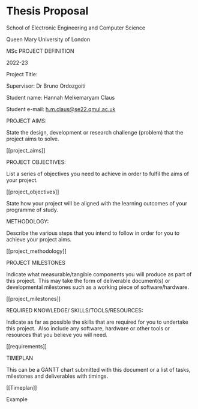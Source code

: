 # Thesis Proposal

School of Electronic Engineering and Computer Science

Queen Mary University of London

  

MSc PROJECT DEFINITION

2022-23

  
  

Project Title: 

Supervisor: Dr Bruno Ordozgoiti

Student name: Hannah Melkemaryam Claus

Student e-mail: h.m.claus@se22.qmul.ac.uk

  

PROJECT AIMS:

State the design, development or research challenge (problem) that the project aims to solve.

[[project_aims]]
  
  
  
  
  
  
  
  

PROJECT OBJECTIVES:

List a series of objectives you need to achieve in order to fulfil the aims of your project.

[[project_objectives]]
  
  
  
  
  
  
  
  
  

State how your project will be aligned with the learning outcomes of your programme of study.

  
  
  
  

METHODOLOGY:

Describe the various steps that you intend to follow in order for you to achieve your project aims.

[[project_methodology]]

  
  
  
  
  
  
  
  

PROJECT MILESTONES

Indicate what measurable/tangible components you will produce as part of this project.  This may take the form of deliverable document(s) or developmental milestones such as a working piece of software/hardware. 

[[project_milestones]]
  
  
  
  
  
  
  
  

REQUIRED KNOWLEDGE/ SKILLS/TOOLS/RESOURCES:

Indicate as far as possible the skills that are required for you to undertake this project.  Also include any software, hardware or other tools or resources that you believe you will need.

[[requirements]]

  
  
  
  
  
  
  
  

TIMEPLAN

This can be a GANTT chart submitted with this document or a list of tasks, milestones and deliverables with timings.

[[Timeplan]]

Example